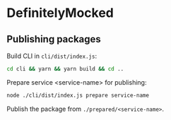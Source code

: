 # DefinitelyMocked

## Publishing packages

Build CLI in `cli/dist/index.js`:

```bash
cd cli && yarn && yarn build && cd ..
```

Prepare service \<service-name\> for publishing:

```bash
node ./cli/dist/index.js prepare service-name
```

Publish the package from `./prepared/<service-name>`.

